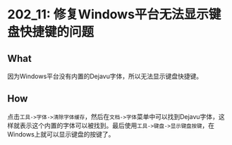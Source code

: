 # 202_11: 修复Windows平台无法显示键盘快捷键的问题
## What
因为Windows平台没有内置的Dejavu字体，所以无法显示键盘快捷键。

## How
点击`工具->字体->清除字体缓存`，然后在`文档->字体`菜单中可以找到Dejavu字体，这样就表示这个内置的字体可以被找到。最后使用`工具->键盘->显示键盘按键`，在Windows上就可以显示键盘的按键了。